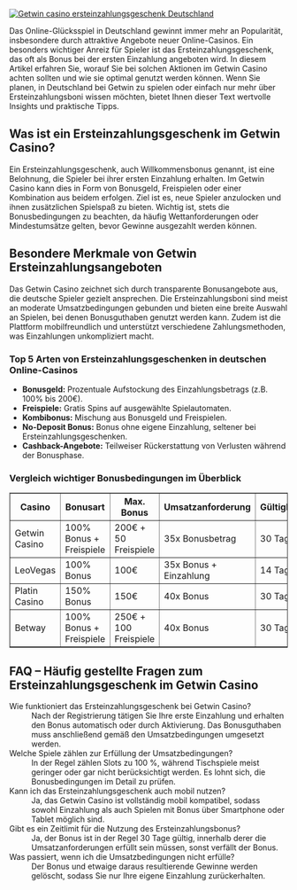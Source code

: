[![Getwin casino ersteinzahlungsgeschenk Deutschland](https://123-caf.pages.dev/gitsignup.png)](https://vrmoo.ru/Bt82HjjY)

<div>     <p>Das Online-Glücksspiel in Deutschland gewinnt immer mehr an Popularität, insbesondere durch attraktive Angebote neuer Online-Casinos. Ein besonders wichtiger Anreiz für Spieler ist das Ersteinzahlungsgeschenk, das oft als Bonus bei der ersten Einzahlung angeboten wird. In diesem Artikel erfahren Sie, worauf Sie bei solchen Aktionen im Getwin Casino achten sollten und wie sie optimal genutzt werden können. Wenn Sie planen, in Deutschland bei Getwin zu spielen oder einfach nur mehr über Ersteinzahlungsboni wissen möchten, bietet Ihnen dieser Text wertvolle Insights und praktische Tipps.</p>      <h2>Was ist ein Ersteinzahlungsgeschenk im Getwin Casino?</h2>     <p>Ein Ersteinzahlungsgeschenk, auch Willkommensbonus genannt, ist eine Belohnung, die Spieler bei ihrer ersten Einzahlung erhalten. Im Getwin Casino kann dies in Form von Bonusgeld, Freispielen oder einer Kombination aus beidem erfolgen. Ziel ist es, neue Spieler anzulocken und ihnen zusätzlichen Spielspaß zu bieten. Wichtig ist, stets die Bonusbedingungen zu beachten, da häufig Wettanforderungen oder Mindestumsätze gelten, bevor Gewinne ausgezahlt werden können.</p>      <h2>Besondere Merkmale von Getwin Ersteinzahlungsangeboten</h2>     <p>Das Getwin Casino zeichnet sich durch transparente Bonusangebote aus, die deutsche Spieler gezielt ansprechen. Die Ersteinzahlungsboni sind meist an moderate Umsatzbedingungen gebunden und bieten eine breite Auswahl an Spielen, bei denen Bonusguthaben genutzt werden kann. Zudem ist die Plattform mobilfreundlich und unterstützt verschiedene Zahlungsmethoden, was Einzahlungen unkompliziert macht.</p>      <h3>Top 5 Arten von Ersteinzahlungsgeschenken in deutschen Online-Casinos</h3>     <ul>       <li><strong>Bonusgeld:</strong> Prozentuale Aufstockung des Einzahlungsbetrags (z.B. 100% bis 200€).</li>       <li><strong>Freispiele:</strong> Gratis Spins auf ausgewählte Spielautomaten.</li>       <li><strong>Kombibonus:</strong> Mischung aus Bonusgeld und Freispielen.</li>       <li><strong>No-Deposit Bonus:</strong> Bonus ohne eigene Einzahlung, seltener bei Ersteinzahlungsgeschenken.</li>       <li><strong>Cashback-Angebote:</strong> Teilweiser Rückerstattung von Verlusten während der Bonusphase.</li>     </ul>      <h3>Vergleich wichtiger Bonusbedingungen im Überblick</h3>     <table border="1" cellpadding="6" cellspacing="0">       <thead>         <tr>           <th>Casino</th>           <th>Bonusart</th>           <th>Max. Bonus</th>           <th>Umsatzanforderung</th>           <th>Gültigkeit</th>         </tr>       </thead>       <tbody>         <tr>           <td>Getwin Casino</td>           <td>100% Bonus + Freispiele</td>           <td>200€ + 50 Freispiele</td>           <td>35x Bonusbetrag</td>           <td>30 Tage</td>         </tr>         <tr>           <td>LeoVegas</td>           <td>100% Bonus</td>           <td>100€</td>           <td>35x Bonus + Einzahlung</td>           <td>14 Tage</td>         </tr>         <tr>           <td>Platin Casino</td>           <td>150% Bonus</td>           <td>150€</td>           <td>40x Bonus</td>           <td>30 Tage</td>         </tr>         <tr>           <td>Betway</td>           <td>100% Bonus + Freispiele</td>           <td>250€ + 100 Freispiele</td>           <td>40x Bonus</td>           <td>30 Tage</td>         </tr>       </tbody>     </table>      <h2>FAQ – Häufig gestellte Fragen zum Ersteinzahlungsgeschenk im Getwin Casino</h2>     <dl>       <dt>Wie funktioniert das Ersteinzahlungsgeschenk bei Getwin Casino?</dt>       <dd>Nach der Registrierung tätigen Sie Ihre erste Einzahlung und erhalten den Bonus automatisch oder durch Aktivierung. Das Bonusguthaben muss anschließend gemäß den Umsatzbedingungen umgesetzt werden.</dd>        <dt>Welche Spiele zählen zur Erfüllung der Umsatzbedingungen?</dt>       <dd>In der Regel zählen Slots zu 100 %, während Tischspiele meist geringer oder gar nicht berücksichtigt werden. Es lohnt sich, die Bonusbedingungen im Detail zu prüfen.</dd>        <dt>Kann ich das Ersteinzahlungsgeschenk auch mobil nutzen?</dt>       <dd>Ja, das Getwin Casino ist vollständig mobil kompatibel, sodass sowohl Einzahlung als auch Spielen mit Bonus über Smartphone oder Tablet möglich sind.</dd>        <dt>Gibt es ein Zeitlimit für die Nutzung des Ersteinzahlungsbonus?</dt>       <dd>Ja, der Bonus ist in der Regel 30 Tage gültig, innerhalb derer die Umsatzanforderungen erfüllt sein müssen, sonst verfällt der Bonus.</dd>        <dt>Was passiert, wenn ich die Umsatzbedingungen nicht erfülle?</dt>       <dd>Der Bonus und etwaige daraus resultierende Gewinne werden gelöscht, sodass Sie nur Ihre eigene Einzahlung zurückerhalten.</dd>     </dl>   </div>